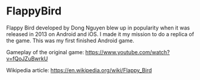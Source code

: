 # FlappyBird
Flappy Bird developed by Dong Nguyen blew up in popularity when it was released in 2013 on Android and iOS. I made it my mission to do a replica of the game. This was my first finished Android game.

Gameplay of the original game: https://www.youtube.com/watch?v=fQoJZuBwrkU

Wikipedia article: https://en.wikipedia.org/wiki/Flappy_Bird
